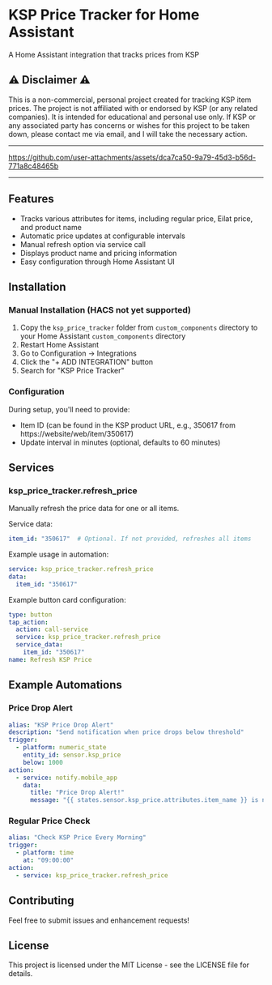 # KSP Price Tracker for Home Assistant

A Home Assistant integration that tracks prices from KSP

## ⚠️ Disclaimer ⚠️

This is a non-commercial, personal project created for tracking KSP item prices. The project is not affiliated with or endorsed by KSP (or any related companies). It is intended for educational and personal use only. If KSP or any associated party has concerns or wishes for this project to be taken down, please contact me via email, and I will take the necessary action.

---

https://github.com/user-attachments/assets/dca7ca50-9a79-45d3-b56d-771a8c48465b

---

## Features

- Tracks various attributes for items, including regular price, Eilat price, and product name
- Automatic price updates at configurable intervals
- Manual refresh option via service call
- Displays product name and pricing information
- Easy configuration through Home Assistant UI

## Installation

### Manual Installation (HACS not yet supported)

1. Copy the `ksp_price_tracker` folder from `custom_components` directory to your Home Assistant `custom_components` directory
2. Restart Home Assistant
3. Go to Configuration → Integrations
4. Click the "+ ADD INTEGRATION" button
5. Search for "KSP Price Tracker"

### Configuration

During setup, you'll need to provide:
- Item ID (can be found in the KSP product URL, e.g., 350617 from https://website/web/item/350617)
- Update interval in minutes (optional, defaults to 60 minutes)

## Services

### ksp_price_tracker.refresh_price

Manually refresh the price data for one or all items.

Service data:
```yaml
item_id: "350617"  # Optional. If not provided, refreshes all items
```

Example usage in automation:
```yaml
service: ksp_price_tracker.refresh_price
data:
  item_id: "350617"
```

Example button card configuration:
```yaml
type: button
tap_action:
  action: call-service
  service: ksp_price_tracker.refresh_price
  service_data:
    item_id: "350617"
name: Refresh KSP Price
```

## Example Automations

### Price Drop Alert
```yaml
alias: "KSP Price Drop Alert"
description: "Send notification when price drops below threshold"
trigger:
  - platform: numeric_state
    entity_id: sensor.ksp_price
    below: 1000
action:
  - service: notify.mobile_app
    data:
      title: "Price Drop Alert!"
      message: "{{ states.sensor.ksp_price.attributes.item_name }} is now {{ states.sensor.ksp_price.state }} ILS"
```

### Regular Price Check
```yaml
alias: "Check KSP Price Every Morning"
trigger:
  - platform: time
    at: "09:00:00"
action:
  - service: ksp_price_tracker.refresh_price
```

## Contributing

Feel free to submit issues and enhancement requests!

## License

This project is licensed under the MIT License - see the LICENSE file for details.
